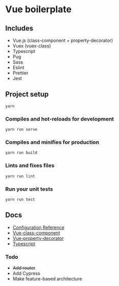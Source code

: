 # Vue boilerplate

## Includes

- Vue.js (class-component + property-decorator)
- Vuex (vuex-class)
- Typescript
- Pug
- Sass
- Eslint
- Prettier
- Jest

## Project setup
```
yarn
```

### Compiles and hot-reloads for development
```
yarn run serve
```

### Compiles and minifies for production
```
yarn run build
```

### Lints and fixes files
```
yarn run lint
```

### Run your unit tests
```
yarn run test
```
## Docs

- [Configuration Reference](https://cli.vuejs.org/config/)
- [Vue-class-component](https://github.com/vuejs/vue-class-component)
- [Vue-property-decorator](https://github.com/kaorun343/vue-property-decorator)
- [Typescript](https://www.typescriptlang.org/)

### Todo

- ~~Add router~~
- Add Cypress
- Make feature-based architecture